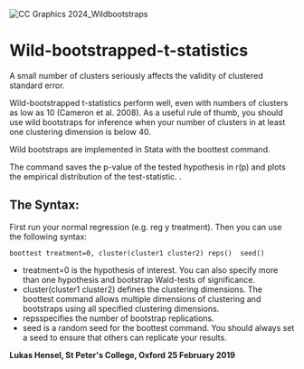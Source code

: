 ![CC Graphics 2024_Wildbootstraps](https://github.com/csae-coders-corner/Wild-bootstrapped-t-statistics/assets/148211163/d501bf72-3658-46e2-988e-a8cb2386179e)


# Wild-bootstrapped-t-statistics
A small number of clusters seriously affects the validity of clustered standard error. 

Wild-bootstrapped t-statistics perform well, even with numbers of clusters as low as 10 (Cameron et al. 2008). As a useful rule of thumb, you should use wild bootstraps for inference when your number of clusters in at least one clustering dimension is below 40.

Wild bootstraps are implemented in Stata with the boottest command. 

The command saves the p-value of the tested hypothesis in r(p) and plots the empirical distribution of the test-statistic.	. 

## The Syntax:

First run your normal regression (e.g. reg y treatment). Then you can use the following syntax:

```
boottest treatment=0, cluster(cluster1 cluster2) reps()  seed()
```

* treatment=0 is the hypothesis of interest. You can also specify more than one hypothesis and bootstrap Wald-tests of significance.
* cluster(cluster1 cluster2) defines the clustering dimensions. The boottest command allows multiple dimensions of clustering and bootstraps using all specified clustering dimensions.
* repsspecifies the number of bootstrap replications.
* seed is a random seed for the boottest command. You should always set a seed to ensure that others can replicate your results. 

**Lukas Hensel, St Peter's College, Oxford**
**25 February 2019**
